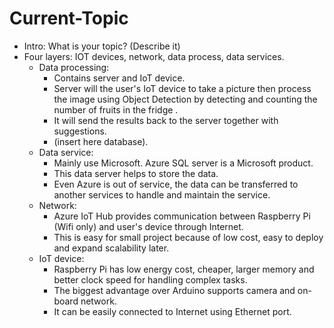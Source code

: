 # Current-Topic
 - Intro: What is your topic? (Describe it)
 - Four layers: IOT devices, network, data process, data services.
    - Data processing: 
       + Contains server and IoT device. 
       + Server will the user's IoT device to take a picture then process the image using Object Detection by detecting and counting the number of fruits in the fridge .
       + It will send the results back to the server together with suggestions.
       + (insert here database). 
    - Data service: 
       + Mainly use Microsoft. Azure SQL server is a Microsoft product. 
       + This data server helps to store the data. 
       + Even Azure is out of service, the data can be transferred to another services to handle and maintain the service.
    - Network: 
       + Azure IoT Hub provides communication between Raspberry Pi (Wifi only) and user's device through Internet. 
       + This is easy for small project because of low cost, easy to deploy and expand scalability later.
    - IoT device: 
       + Raspberry Pi has low energy cost, cheaper, larger memory and better clock speed for handling complex tasks. 
       + The biggest advantage over Arduino supports camera and on-board network. 
       + It can be easily connected to Internet using Ethernet port.
